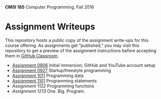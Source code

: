 **CMSI 185** Computer Programming, Fall 2016

# Assignment Writeups
This repository hosts a public copy of the assignment write-ups for this course offering. As assignments get “published,” you may visit this repository to get a preview of the assignment instructions before accepting them in [GitHub Classroom](https://classroom.github.com).

- [Assignment 0906](http://myweb.lmu.edu/dondi/fall2016/cmsi185/cmsi185-fall2016-hw0906.pdf) Initial immersion; GitHub and YouTube account setup
- [Assignment 0927](https://github.com/lmu-cmsi185-fall2016/assignments/blob/master/startup-freestyle-programming.md) Startup/freestyle programming
- [Assignment 1011](https://github.com/lmu-cmsi185-fall2016/assignments/blob/master/programming-data.md) Programming data
- [Assignment 1101](https://github.com/lmu-cmsi185-fall2016/assignments/blob/master/programming-statements.md) Programming statements
- *Assignment 1122* Programming functions
- *Assignment 1213* One. Big. Program.
